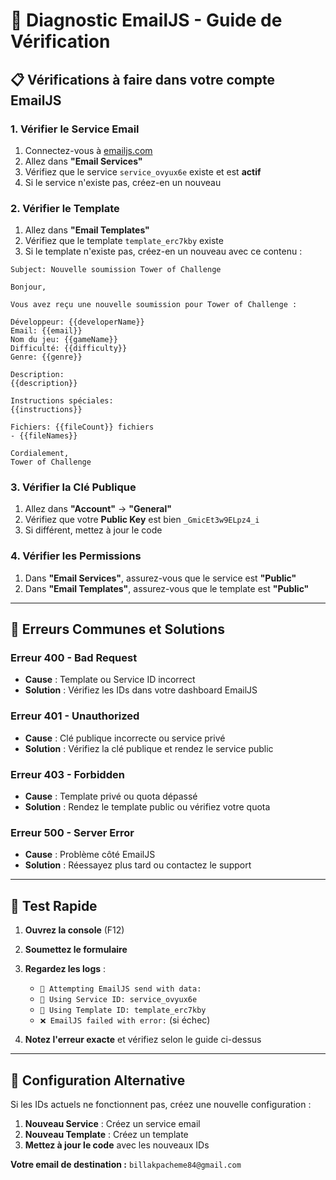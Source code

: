 # 🔧 Diagnostic EmailJS - Guide de Vérification

## 📋 Vérifications à faire dans votre compte EmailJS

### 1. **Vérifier le Service Email**
1. Connectez-vous à [emailjs.com](https://www.emailjs.com/)
2. Allez dans **"Email Services"**
3. Vérifiez que le service `service_ovyux6e` existe et est **actif**
4. Si le service n'existe pas, créez-en un nouveau

### 2. **Vérifier le Template**
1. Allez dans **"Email Templates"**
2. Vérifiez que le template `template_erc7kby` existe
3. Si le template n'existe pas, créez-en un nouveau avec ce contenu :

```
Subject: Nouvelle soumission Tower of Challenge

Bonjour,

Vous avez reçu une nouvelle soumission pour Tower of Challenge :

Développeur: {{developerName}}
Email: {{email}}
Nom du jeu: {{gameName}}
Difficulté: {{difficulty}}
Genre: {{genre}}

Description:
{{description}}

Instructions spéciales:
{{instructions}}

Fichiers: {{fileCount}} fichiers
- {{fileNames}}

Cordialement,
Tower of Challenge
```

### 3. **Vérifier la Clé Publique**
1. Allez dans **"Account"** → **"General"**
2. Vérifiez que votre **Public Key** est bien `_GmicEt3w9ELpz4_i`
3. Si différent, mettez à jour le code

### 4. **Vérifier les Permissions**
1. Dans **"Email Services"**, assurez-vous que le service est **"Public"**
2. Dans **"Email Templates"**, assurez-vous que le template est **"Public"**

---

## 🚨 Erreurs Communes et Solutions

### **Erreur 400 - Bad Request**
- **Cause** : Template ou Service ID incorrect
- **Solution** : Vérifiez les IDs dans votre dashboard EmailJS

### **Erreur 401 - Unauthorized**
- **Cause** : Clé publique incorrecte ou service privé
- **Solution** : Vérifiez la clé publique et rendez le service public

### **Erreur 403 - Forbidden**
- **Cause** : Template privé ou quota dépassé
- **Solution** : Rendez le template public ou vérifiez votre quota

### **Erreur 500 - Server Error**
- **Cause** : Problème côté EmailJS
- **Solution** : Réessayez plus tard ou contactez le support

---

## 🧪 Test Rapide

1. **Ouvrez la console** (F12)
2. **Soumettez le formulaire**
3. **Regardez les logs** :
   - `📧 Attempting EmailJS send with data:`
   - `🔑 Using Service ID: service_ovyux6e`
   - `📝 Using Template ID: template_erc7kby`
   - `❌ EmailJS failed with error:` (si échec)

4. **Notez l'erreur exacte** et vérifiez selon le guide ci-dessus

---

## 🔄 Configuration Alternative

Si les IDs actuels ne fonctionnent pas, créez une nouvelle configuration :

1. **Nouveau Service** : Créez un service email
2. **Nouveau Template** : Créez un template
3. **Mettez à jour le code** avec les nouveaux IDs

**Votre email de destination :** `billakpacheme84@gmail.com`
